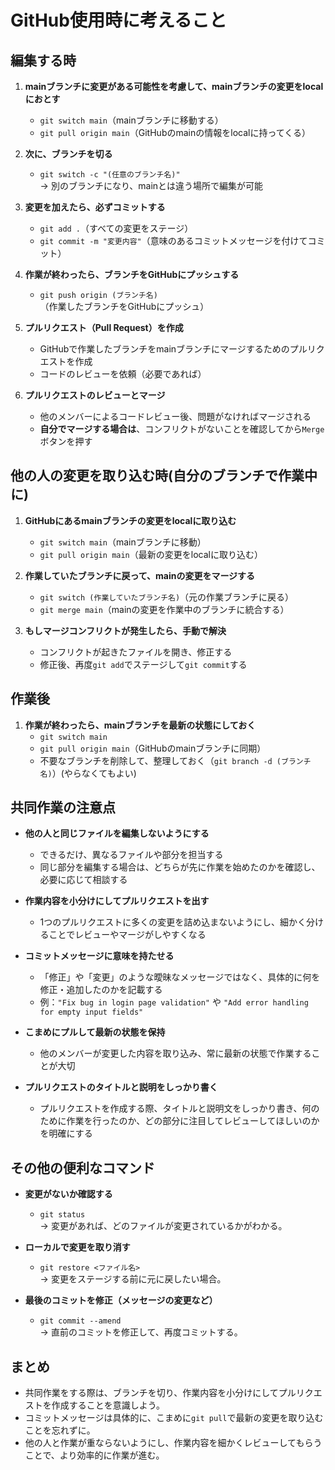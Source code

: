 # GitHub使用時に考えること

## 編集する時

1. **mainブランチに変更がある可能性を考慮して、mainブランチの変更をlocalにおとす**
   - `git switch main`（mainブランチに移動する）
   - `git pull origin main`（GitHubのmainの情報をlocalに持ってくる）

2. **次に、ブランチを切る**
   - `git switch -c "(任意のブランチ名)"`  
     → 別のブランチになり、mainとは違う場所で編集が可能

3. **変更を加えたら、必ずコミットする**
   - `git add .`（すべての変更をステージ）
   - `git commit -m "変更内容"`（意味のあるコミットメッセージを付けてコミット）

4. **作業が終わったら、ブランチをGitHubにプッシュする**
   - `git push origin (ブランチ名)`（作業したブランチをGitHubにプッシュ）
   
5. **プルリクエスト（Pull Request）を作成**
   - GitHubで作業したブランチをmainブランチにマージするためのプルリクエストを作成
   - コードのレビューを依頼（必要であれば）

6. **プルリクエストのレビューとマージ**
   - 他のメンバーによるコードレビュー後、問題がなければマージされる
   - **自分でマージする場合は**、コンフリクトがないことを確認してから`Merge`ボタンを押す

## 他の人の変更を取り込む時(自分のブランチで作業中に)

1. **GitHubにあるmainブランチの変更をlocalに取り込む**
   - `git switch main`（mainブランチに移動）
   - `git pull origin main`（最新の変更をlocalに取り込む）

2. **作業していたブランチに戻って、mainの変更をマージする**
   - `git switch (作業していたブランチ名)`（元の作業ブランチに戻る）
   - `git merge main`（mainの変更を作業中のブランチに統合する）

3. **もしマージコンフリクトが発生したら、手動で解決**
   - コンフリクトが起きたファイルを開き、修正する
   - 修正後、再度`git add`でステージして`git commit`する

## 作業後

1. **作業が終わったら、mainブランチを最新の状態にしておく**
   - `git switch main`
   - `git pull origin main`（GitHubのmainブランチに同期）
   - 不要なブランチを削除して、整理しておく（`git branch -d (ブランチ名)`）(やらなくてもよい)

## 共同作業の注意点

- **他の人と同じファイルを編集しないようにする**
  - できるだけ、異なるファイルや部分を担当する
  - 同じ部分を編集する場合は、どちらが先に作業を始めたのかを確認し、必要に応じて相談する

- **作業内容を小分けにしてプルリクエストを出す**
  - 1つのプルリクエストに多くの変更を詰め込まないようにし、細かく分けることでレビューやマージがしやすくなる

- **コミットメッセージに意味を持たせる**
  - 「修正」や「変更」のような曖昧なメッセージではなく、具体的に何を修正・追加したのかを記載する
  - 例：`"Fix bug in login page validation"` や `"Add error handling for empty input fields"`

- **こまめにプルして最新の状態を保持**
  - 他のメンバーが変更した内容を取り込み、常に最新の状態で作業することが大切

- **プルリクエストのタイトルと説明をしっかり書く**
  - プルリクエストを作成する際、タイトルと説明文をしっかり書き、何のために作業を行ったのか、どの部分に注目してレビューしてほしいのかを明確にする

## その他の便利なコマンド

- **変更がないか確認する**
  - `git status`  
    → 変更があれば、どのファイルが変更されているかがわかる。

- **ローカルで変更を取り消す**
  - `git restore <ファイル名>`  
    → 変更をステージする前に元に戻したい場合。

- **最後のコミットを修正（メッセージの変更など）**
  - `git commit --amend`  
    → 直前のコミットを修正して、再度コミットする。

## まとめ

- 共同作業をする際は、ブランチを切り、作業内容を小分けにしてプルリクエストを作成することを意識しよう。
- コミットメッセージは具体的に、こまめに`git pull`で最新の変更を取り込むことを忘れずに。
- 他の人と作業が重ならないようにし、作業内容を細かくレビューしてもらうことで、より効率的に作業が進む。
